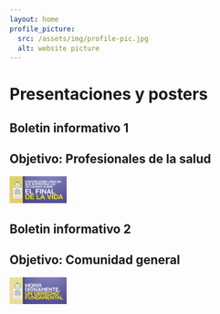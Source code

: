 ```yaml
---
layout: home
profile_picture:
  src: /assets/img/profile-pic.jpg
  alt: website picture
---
```


# Presentaciones y posters

## Boletin informativo 1
## Objetivo: Profesionales de la salud

<img src="assets/img/content/Boletin1.PNG" width="100px">

## Boletin informativo 2
## Objetivo: Comunidad general

<img src="assets/img/content/Boletin2.PNG" width="100px">
